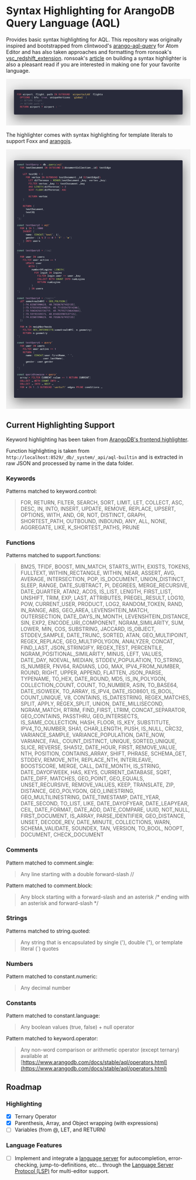 # Syntax Highlighting for ArangoDB Query Language (AQL)

Provides basic syntax highlighting for AQL. This repository was originally inspired and bootstrapped from clintwood's [arango-aql-query](https://github.com/clintwood/arango-aql-query) for Atom Editor and has also taken approaches and formatting from ronsoak's [vsc_redshift_extension](https://github.com/ronsoak/vsc_redshift_extension). ronsoak's [article](https://dev.to/ronsoak/i-built-my-own-vs-code-syntax-highlighter-from-scratch-and-here-s-what-i-learned-1h98) on building a syntax highlighter is also a pleasant read if you are interested in making one for your favorite language.

![aql](aql.png)

The highlighter comes with syntax highlighting for template literals to support Foxx and [arangojs](https://github.com/arangodb/arangojs).

![inline-aql](inline-aql.png)


## Current Highlighting Support

Keyword highlighting has been taken from [ArangoDB's frontend highlighter](https://raw.githubusercontent.com/arangodb/arangodb/master/js/apps/system/_admin/aardvark/APP/frontend/src/mode-aql.js).

Function highlighting is taken from `http://localhost:8529/_db/_system/_api/aql-builtin` and is extracted in raw JSON and processed by name in the data folder.

### Keywords

Patterns matched to keyword.control:

> FOR, RETURN, FILTER, SEARCH, SORT, LIMIT, LET, COLLECT, ASC, DESC, IN, INTO, INSERT, UPDATE, REMOVE, REPLACE, UPSERT, OPTIONS, WITH, AND, OR, NOT, DISTINCT, GRAPH, SHORTEST_PATH, OUTBOUND, INBOUND, ANY, ALL, NONE, AGGREGATE, LIKE, K_SHORTEST_PATHS, PRUNE

### Functions
Patterns matched to support.functions:

> BM25, TFIDF, BOOST, MIN_MATCH, STARTS_WITH, EXISTS, TOKENS, FULLTEXT, WITHIN_RECTANGLE, WITHIN, NEAR, ASSERT, AVG, AVERAGE, INTERSECTION, POP, IS_DOCUMENT, UNION_DISTINCT, SLEEP, RANGE, DATE_SUBTRACT, PI, DEGREES, MERGE_RECURSIVE, DATE_QUARTER, ATAN2, ACOS, IS_LIST, LENGTH, FIRST_LIST, UNSHIFT, TRIM, EXP, LAST, ATTRIBUTES, PREGEL_RESULT, LOG10, POW, CURRENT_USER, PRODUCT, LOG2, RANDOM_TOKEN, RAND, IN_RANGE, ABS, GEO_AREA, LEVENSHTEIN_MATCH, OUTERSECTION, DATE_DAYS_IN_MONTH, LEVENSHTEIN_DISTANCE, SIN, EXP2, ENCODE_URI_COMPONENT, NGRAM_SIMILARITY, SUM, LOWER, MIN, COS, SUBSTRING, JACCARD, IS_OBJECT, STDDEV_SAMPLE, DATE_TRUNC, SORTED, ATAN, GEO_MULTIPOINT, REGEX_REPLACE, GEO_MULTIPOLYGON, ANALYZER, CONCAT, FIND_LAST, JSON_STRINGIFY, REGEX_TEST, PERCENTILE, NGRAM_POSITIONAL_SIMILARITY, MINUS, LEFT, VALUES, DATE_DAY, NOEVAL, MEDIAN, STDDEV_POPULATION, TO_STRING, IS_NUMBER, FNV64, RADIANS, LOG, MAX, IPV4_FROM_NUMBER, ROUND, RIGHT, UPPER, APPEND, FLATTEN, JSON_PARSE, TYPENAME, TO_HEX, DATE_ROUND, MD5, IS_IN_POLYGON, COLLECTION_COUNT, COUNT, TO_NUMBER, ASIN, TO_BASE64, DATE_ISOWEEK, TO_ARRAY, IS_IPV4, DATE_ISO8601, IS_BOOL, COUNT_UNIQUE, V8, CONTAINS, IS_DATESTRING, REGEX_MATCHES, SPLIT, APPLY, REGEX_SPLIT, UNION, DATE_MILLISECOND, NGRAM_MATCH, RTRIM, FIND_FIRST, LTRIM, CONCAT_SEPARATOR, GEO_CONTAINS, PASSTHRU, GEO_INTERSECTS, IS_SAME_COLLECTION, HASH, FLOOR, IS_KEY, SUBSTITUTE, IPV4_TO_NUMBER, SHA1, CHAR_LENGTH, PUSH, IS_NULL, CRC32, VARIANCE_SAMPLE, VARIANCE_POPULATION, DATE_NOW, VARIANCE, FAIL, COUNT_DISTINCT, UNIQUE, SORTED_UNIQUE, SLICE, REVERSE, SHA512, DATE_HOUR, FIRST, REMOVE_VALUE, NTH, POSITION, CONTAINS_ARRAY, SHIFT, PHRASE, SCHEMA_GET, STDDEV, REMOVE_NTH, REPLACE_NTH, INTERLEAVE, BOOSTSCORE, MERGE, CALL, DATE_MONTH, IS_STRING, DATE_DAYOFWEEK, HAS, KEYS, CURRENT_DATABASE, SQRT, DATE_DIFF, MATCHES, GEO_POINT, GEO_EQUALS, UNSET_RECURSIVE, REMOVE_VALUES, KEEP, TRANSLATE, ZIP, DISTANCE, GEO_POLYGON, GEO_LINESTRING, GEO_MULTILINESTRING, DATE_TIMESTAMP, DATE_YEAR, DATE_SECOND, TO_LIST, LIKE, DATE_DAYOFYEAR, DATE_LEAPYEAR, CEIL, DATE_FORMAT, DATE_ADD, DATE_COMPARE, UUID, NOT_NULL, FIRST_DOCUMENT, IS_ARRAY, PARSE_IDENTIFIER, GEO_DISTANCE, UNSET, DECODE_REV, DATE_MINUTE, COLLECTIONS, WARN, SCHEMA_VALIDATE, SOUNDEX, TAN, VERSION, TO_BOOL, NOOPT, DOCUMENT, CHECK_DOCUMENT

### Comments

Pattern matched to comment.single:

> Any line starting with a double forward-slash //

Pattern matched to comment.block:

> Any block starting with a forward-slash and an asterisk /* ending with an asterisk and forward-slash */

### Strings

Patterns matched to string.quoted:

> Any string that is encapsulated by single ('), double ("), or template literal (`) quotes

### Numbers

Pattern matched to constant.numeric:

> Any decimal number

### Constants

Pattern matched to constant.language:

> Any boolean values (true, false) + null operator

Pattern matched to keyword.operator:

> Any non-word comparison or arithmetic operator (except ternary) available at [https://www.arangodb.com/docs/stable/aql/operators.html](https://www.arangodb.com/docs/stable/aql/operators.html)


## Roadmap

### Highlighting
- [x] Ternary Operator
- [x] Parenthesis, Array, and Object wrapping (with expressions)
- [ ] Variables (from @, LET, and RETURN)

### Language Features
- [ ] Implement and integrate a [language server](https://code.visualstudio.com/api/language-extensions/language-server-extension-guide) for autocompletion, error-checking, jump-to-definitions, etc... through the [Language Server Protocol (LSP)](https://langserver.org/) for multi-editor support.
